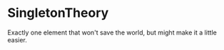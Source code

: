 SingletonTheory
===============

Exactly one element that won't save the world, but might make it a little easier.
